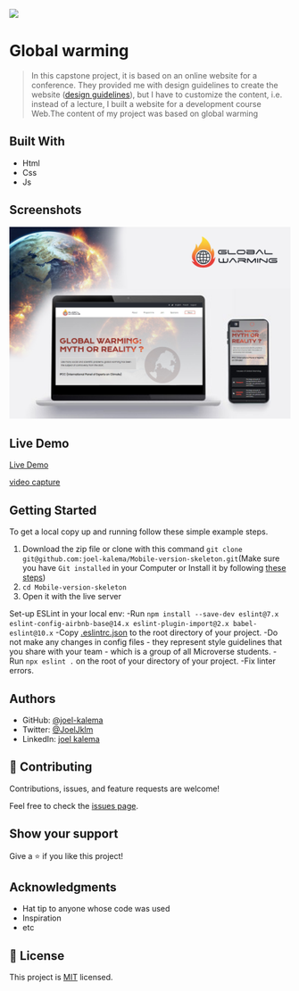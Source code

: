 ![](https://img.shields.io/badge/Microverse-blueviolet)

# Global warming

> In this capstone project, it is based on an online website for a conference. They provided me with design guidelines to create the website ([design guidelines](https://www.behance.net/gallery/29845175/CC-Global-Summit-2015)), but I have to customize the content, i.e. instead of a lecture, I built a website for a development course Web.The content of my project was based on global warming

## Built With

- Html
- Css
- Js

## Screenshots

![Mobile version screeshot](img/live.jpg/)

## Live Demo

[Live Demo](https://joel-kalema.github.io/Global-warming/)

[video capture](https://www.loom.com/share/7889dce932244524af88161859bba13e/)

## Getting Started

To get a local copy up and running follow these simple example steps.

1. Download the zip file or clone with this command `git clone git@github.com:joel-kalema/Mobile-version-skeleton.git`(Make sure you have `Git installed` in your Computer or Install it by following [these steps](https://git-scm.com/book/en/v2/Getting-Started-Installing-Git))
2. `cd Mobile-version-skeleton`
3. Open it with the live server

Set-up ESLint in your local env:
-Run `npm install --save-dev eslint@7.x eslint-config-airbnb-base@14.x eslint-plugin-import@2.x babel-eslint@10.x`
-Copy [.eslintrc.json](https://github.com/microverseinc/linters-config/blob/master/html-css-js/.eslintrc.json) to the root directory of your project.
-Do not make any changes in config files - they represent style guidelines that you share with your team - which is a group of all Microverse students.
-Run `npx eslint .` on the root of your directory of your project.
-Fix linter errors.

## Authors

- GitHub: [@joel-kalema](https://github.com/joel-kalema)
- Twitter: [@JoelJklm](https://www.linkedin.com/in/joel-kalema-30518a230/)
- LinkedIn: [joel kalema](https://twitter.com/JoelJklm)

## 🤝 Contributing

Contributions, issues, and feature requests are welcome!

Feel free to check the [issues page](https://github.com/joel-kalema/Global-warming/issues).

## Show your support

Give a ⭐️ if you like this project!

## Acknowledgments

- Hat tip to anyone whose code was used
- Inspiration
- etc

## 📝 License

This project is [MIT](./MIT.md) licensed.
